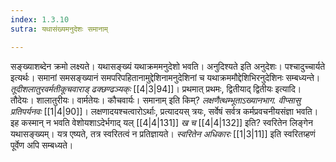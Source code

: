 ```yaml
---
index: 1.3.10
sutra: यथासंख्यमनुदेशः समानाम्

---
```

सङ्ख्याशब्देन क्रमो लक्ष्यते। यथासङ्ख्यं यथाक्रममनुदेशो भवति। अनुदिश्यते इति अनुदेशः। पश्चादुच्चार्यते इत्यर्थः। समानां समसङ्ख्यानं समपरिपहितानामुद्देशिनामनुदेशिनां च यथाक्रममौद्देशिभिरनुदेशिनः सम्बध्यन्ते। _तूदीशलातुरवर्मतीकूचवाराड् ढक्छण्ढञ्यक्ः_ [[4|3|94]]। प्रथमात् प्रथमः, द्वितीयाद् द्वितीयः इत्यादि। तौदेयः। शालातुरीयः। वार्मतेयः। कौचवार्यः। समानाम् इति किम्? _लक्षणैत्थम्भूताऽख्यानभाग. वीप्सासु प्रतिपर्यनवः_ [[1|4|90]]। लक्षणादयश्चत्वारोऽर्थाः, प्रत्यादयस् त्रयः, सर्वेषं सर्वत्र कर्मप्रवचनीयसंज्ञा भवति। इह कस्मान् न भवति वेशोयशाऽदेर्भगाद् यल् [[4|4|131]] _ख च_ [[4|4|132]] इति? स्वरितेन लिङ्गेन यथासङ्ख्यम्। यत्र एष्यते, तत्र स्वरितत्वं न प्रतिज्ञायते। _स्वरितेन अधिकारः_ [[1|3|11]] इति स्वरितग्र्हणं पूर्वेण अपि सम्बध्यते।